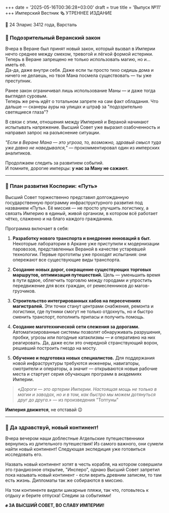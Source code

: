 +++
date = '2025-05-16T00:36:28+03:00'
draft = true
title = 'Выпуск №11'
+++
Имперский Вестник 🗞
УТРЕННЕЕ ИЗДАНИЕ

📆 24 Эларис 3412 года, Варсталь

### **🤨 Подозрительный Веранский закон**
Вчера в Веране был принят новый закон, который вызвал в Империи нечто среднее между смехом, тревогой и лёгкой формой истерики.  
Теперь в Веране запрещено не только использовать магию, но и… иметь её.  
Да-да, даже внутри себя. Даже если ты просто тихо сидишь дома и ничего не делаешь, но твоя Мана посмела существовать — ты уже преступник.

Ранее закон ограничивал лишь использование Маны — и даже тогда выглядел суровым.  
Теперь же речь идёт о тотальном запрете на сам факт обладания. Что дальше — сканеры ауры на улицах и штраф за "подозрительно светящиеся глаза"?

В связи с этим, отношения между Империей и Вераной начинают испытывать напряжение. Высший Совет уже выразил озабоченность и направил запрос на разъяснение ситуации.

*"Если в Веране Мана — это угроза, то, возможно, здравый смысл туда уже давно не наведывался,"* — прокомментировал один из имперских аналитиков.

Продолжаем следить за развитием событий.  
И помните, дорогие имперцы: **у нас за Ману не сажают.**

---

### **🚆 План развития Косперии: «Путь»**
Высший Совет торжественно представил долгожданную государственную программу инфраструктурного развития под названием «Путь». Её миссия — не просто улучшить логистику, а связать Империю в единый, живой организм, в котором всё работает чётко, слаженно и на благо каждого гражданина.

Программа включает в себя:

1) **Разработку нового транспорта и внедрение инноваций в быт.** 
Некоторые лаборатории в Аркане уже приступили к модернизации паровозов, представленных Вераной в качестве устаревшей технологии. Первые прототипы уже проходят испытания: они опережают все существующие виды транспорта.

2) **Создание новых дорог, сокращение существующих торговых маршрутов, оптимизация путешествий.**
Цель — уменьшить время в пути вдвое, облегчить торговлю между городами и упростить передвижение для всех граждан, от ремесленников до магов-грузчиков.

3) **Строительство интегрированных хабов на пересечениях магистралей.** Эти точки станут центрами снабжения, ремонта и логистики, где путники смогут не только отдохнуть, но и быстро сменить транспорт, пополнить припасы и получить помощь.

4) **Создание маготехнической сети слежения за дорогами.** Автоматизированные системы позволят обнаруживать разрушения, пробки, угрозы или погодные катаклизмы — и оперативно на них реагировать. Да, даже если это очередной странствующий ворон, решивший построить гнездо на мосту.

5) **Обучение и подготовка новых специалистов.** Для поддержания новой инфраструктуры требуются инженеры, навигаторы, смотрители и операторы, а значит — открываются новые рабочие места и стартует серия обучающих программ в академиях Империи.

>*«Дороги — это артерии Империи. Настоящая мощь не только в магии и заводах, но и в том, как быстро мы можем дотянуться друг до друга.»*
>— из произведения "Топтуны"

**Империя движется**, не отставай 😉

---

### **👋  Да здравствуй, новый континент!**
Вчера вечером наши доблестные Агдельские путешественники вернулись из длительного путешествия! Из самого важного, они сумели найти новый континент! Следующая экспедиция уже готовиться исследовать его. 

Назвать новый континент хотят в честь корабля, на котором совершили это грандиозное открытие, "Инсперо", однако Высший Совет запретил пока называть новый континент - если верить древним записям, то там есть жизнь. Дипломаты так же собираются в миссию. 

На том континенте видели шикарные пляжи, так что, готовьтесь к отдыху и берите отпуска! Следим за событиями!

**✊ ЗА ВЫСШИЙ СОВЕТ, ВО СЛАВУ ИМПЕРИИ!**